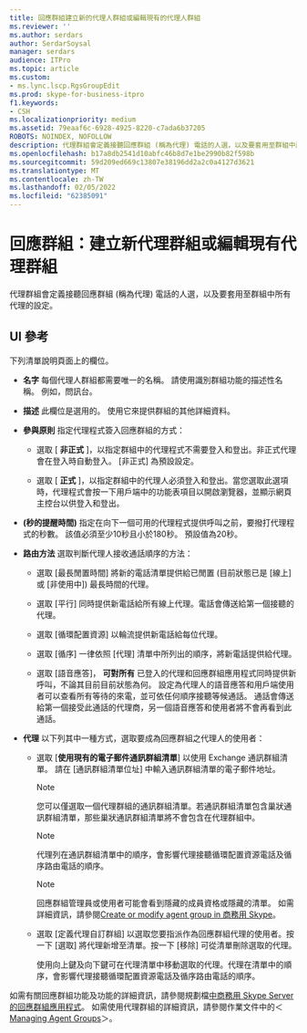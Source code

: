 ```yaml
---
title: 回應群組建立新的代理人群組或編輯現有的代理人群組
ms.reviewer: ''
ms.author: serdars
author: SerdarSoysal
manager: serdars
audience: ITPro
ms.topic: article
ms.custom:
- ms.lync.lscp.RgsGroupEdit
ms.prod: skype-for-business-itpro
f1.keywords:
- CSH
ms.localizationpriority: medium
ms.assetid: 79eaaf6c-6928-4925-8220-c7ada6b37205
ROBOTS: NOINDEX, NOFOLLOW
description: 代理群組會定義接聽回應群組 (稱為代理) 電話的人選，以及要套用至群組中所有代理的設定。
ms.openlocfilehash: b17a8db2541d10abfc46b8d7e1be2990b82f598b
ms.sourcegitcommit: 59d209ed669c13807e38196dd2a2c0a4127d3621
ms.translationtype: MT
ms.contentlocale: zh-TW
ms.lasthandoff: 02/05/2022
ms.locfileid: "62385091"
---
```

# <a name="response-groups-create-new-or-edit-existing-agent-group"></a>回應群組：建立新代理群組或編輯現有代理群組

代理群組會定義接聽回應群組 (稱為代理) 電話的人選，以及要套用至群組中所有代理的設定。

## <a name="ui-reference"></a>UI 參考

下列清單說明頁面上的欄位。

- **名字** 每個代理人群組都需要唯一的名稱。 請使用識別群組功能的描述性名稱。 例如，問訊台。

- **描述** 此欄位是選用的。 使用它來提供群組的其他詳細資料。

- **參與原則** 指定代理程式簽入回應群組的方式：

  - 選取 [ **非正式** ]，以指定群組中的代理程式不需要登入和登出。非正式代理會在登入時自動登入。 [非正式] 為預設設定。

  - 選取 [ **正式** ]，以指定群組中的代理人必須登入和登出。當您選取此選項時，代理程式會按一下用戶端中的功能表項目以開啟瀏覽器，並顯示網頁主控台以供登入和登出。

- **(秒的提醒時間)** 指定在向下一個可用的代理程式提供呼叫之前，要撥打代理程式的秒數。 該值必須至少10秒且小於180秒。 預設值為20秒。

- **路由方法** 選取判斷代理人接收通話順序的方法：

  - 選取 [最長閒置時間] 將新的電話清單提供給已閒置 (目前狀態已是 [線上] 或 [非使用中]) 最長時間的代理。

  - 選取 [平行] 同時提供新電話給所有線上代理。電話會傳送給第一個接聽的代理。

  - 選取 [循環配置資源] 以輪流提供新電話給每位代理。

  - 選取 [循序] 一律依照 [代理] 清單中所列出的順序，將新電話提供給代理。

  - 選取 [語音應答]， **可對所有** 已登入的代理和回應群組應用程式同時提供新呼叫，不論其目前目前狀態為何。 設定為代理人的語音應答和用戶端使用者可以查看所有等待的來電，並可依任何順序接聽等候通話。 通話會傳送給第一個接受此通話的代理商，另一個語音應答和使用者將不會再看到此通話。

- **代理** 以下列其中一種方式，選取要成為回應群組之代理人的使用者：

  - 選取 [**使用現有的電子郵件通訊群組清單**] 以使用 Exchange 通訊群組清單。 請在 [通訊群組清單位址] 中輸入通訊群組清單的電子郵件地址。

    > [!NOTE]
    > 您可以僅選取一個代理群組的通訊群組清單。若通訊群組清單包含巢狀通訊群組清單，那些巢狀通訊群組清單將不會包含在代理群組中。

    > [!NOTE]
    > 代理列在通訊群組清單中的順序，會影響代理接聽循環配置資源電話及循序路由電話的順序。

    > [!NOTE]
    > 回應群組管理員或使用者可能會看到隱藏的成員資格或隱藏的清單。 如需詳細資訊，請參閱[Create or modify agent group in 商務用 Skype](../../../deploy/deploy-enterprise-voice/create-or-modify-an-agent-group.md)。

  - 選取 [定義代理自訂群組] 以選取您要指派作為回應群組代理的使用者。按一下 [選取] 將代理新增至清單。按一下 [移除] 可從清單刪除選取的代理。

    使用向上鍵及向下鍵可在代理清單中移動選取的代理。代理在清單中的順序，會影響代理接聽循環配置資源電話及循序路由電話的順序。

如需有關回應群組功能及功能的詳細資訊，請參閱規劃檔[中商務用 Skype Server 的回應群組應用程式](../../../plan-your-deployment/enterprise-voice-solution/response-group.md)。 如需使用代理群組的詳細資訊，請參閱作業文件中的＜[Managing Agent Groups](/previous-versions/office/lync-server-2013/lync-server-2013-managing-response-group-agent-groups)＞。